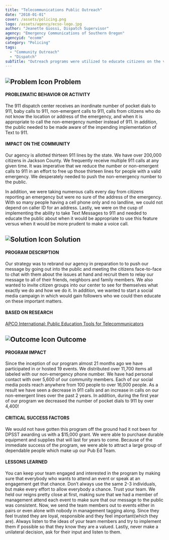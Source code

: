 ```yaml
---
title: "Telecommunications Public Outreach"
date: "2018-01-01"
cover: /assets/policing.png
logo: /assets/agency/ecso-logo.jpg
author: "Jeanette Giossi, Dispatch Supervisor"
agency: "Emergency Communications of Southern Oregon"
agencyid: "ecomm"
category: "Policing"
tags:
  - "Community Outreach"
  - "Dispatch"
subTitle: "Outreach programs were utilized to educate citizens on the various ways to contact emergency service, leading to a more efficient use of the 911 and the non-emergency numbers."
---
```


## ![Problem Icon](https://github.com/google/material-design-icons/raw/master/alert/1x_web/ic_error_outline_black_48dp.png "Problem") Problem

#### PROBLEMATIC BEHAVIOR OR ACTIVITY

The 911 dispatch center receives an inordinate number of pocket dials to 911, baby calls to 911, non-emergent calls to 911, calls from citizens who do not know the location or address of the emergency, and when it is appropriate to call the non-emergency number instead of 911. In addition, the public needed to be made aware of the impending implementation of Text to 911.

#### IMPACT ON THE COMMUNITY

Our agency is allotted thirteen 911 lines by the state. We have over 200,000 citizens in Jackson County. We frequently receive multiple 911 calls at any given time. It was imperative that we reduce the number or non-emergent calls to 911 in an effort to free up those thirteen lines for people with a valid emergency. We desperately needed to push the non-emergency number to the public.

In addition, we were taking numerous calls every day from citizens reporting an emergency but were no sure of the address of the emergency. With so many people having a cell phone only and no landline, we could not depend on caller ID for an address.
Lastly, we were on the cusp of implementing the ability to take Text Messages to 911 and needed to educate the public about when it would be appropriate to use this feature versus when it would be more prudent to make a voice call.

## ![Solution Icon](https://github.com/google/material-design-icons/raw/master/action/1x_web/ic_lightbulb_outline_black_48dp.png "Solution") Solution

#### PROGRAM DESCRIPTION

Our strategy was to rebrand our agency in preparation to to push our message by going out into the public and meeting the citizens face-to-face to chat with them about the issues at hand and recruit them to relay our message to all of their friends, neighbors and family members. We also wanted to invite citizen groups into our center to see for themselves what exactly we do and how we do it. In addition, we wanted to start a social media campaign in which would gain followers who we could then educate on these important matters.

#### BASED ON RESEARCH

[APCO International: Public Education Tools for Telecommunicators](https://www.apcointl.org/resources/911-info/9-1-1-public-information/public-education-tools-for-telecommunicators/)

## ![Outcome Icon](https://github.com/google/material-design-icons/raw/master/action/1x_web/ic_view_list_black_48dp.png "Outcome") Outcome

#### PROGRAM IMPACT

Since the inception of our program almost 21 months ago we have participated in or hosted 19 events. We distributed over 11,700 items all labeled with our non-emergency phone number. We have had personal contact with over 5,600 of our community members. Each of our social media posts reach anywhere from 100 people to over 16,000 people.
As a result we have seen a decrease in 911 calls and an increase in calls on our non-emergent lines over the past 2 years. In addition, during the first year of our program we decreased the number of pocket dials to 911 by over 4,400!

#### CRITICAL SUCCESS FACTORS

We would not have gotten this program off the ground had it not been for DPSST awarding us with a $15,000 grant. We were able to purchase durable equipment and supplies that will last for years to come. Because of the immediate success of the program, we were able to attract a large group of dependable people which make up our Pub Ed Team.

#### LESSONS LEARNED

You can keep your team engaged and interested in the program by making sure that everybody who wants to attend an event or speak at an engagement get that chance. Don’t always use the same 2-3 individuals, but make every effort to allow everybody a chance. Trust your team. We held our reigns pretty close at first, making sure that we had a member of management attend each event to make sure that our message to the public was consistent. Now, we send the team members out to events either in pairs or even alone with nobody in management tagging along. Since they feel trusted they are loyal, responsible and they feel important(which they are). Always listen to the ideas of your team members and try to implement them if possible so that they know they are a valued. Lastly, never make a unilateral decision, ask for their input and listen to them.
